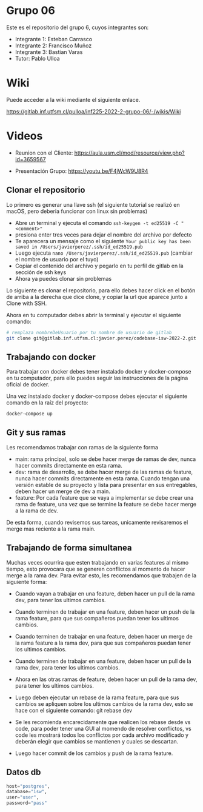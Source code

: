 # Grupo 06

Este es el repositorio del grupo 6, cuyos integrantes son:

- Integrante 1: Esteban Carrasco
- Integrante 2: Francisco Muñoz
- Integrante 3: Bastian Varas
- Tutor: Pablo Ulloa

# Wiki

Puede acceder a la wiki mediante el siguiente enlace.

https://gitlab.inf.utfsm.cl/pulloa/inf225-2022-2-grupo-06/-/wikis/Wiki

# Videos

- Reunion con el Cliente: https://aula.usm.cl/mod/resource/view.php?id=3659567

- Presentación Grupo: https://youtu.be/F4jWcW9U8R4

## Clonar el repositorio

Lo primero es generar una llave ssh (el siguiente tutorial se realizó en macOS, pero deberia funcionar con linux sin problemas)

* Abre un terminal y ejecuta el comando `ssh-keygen -t ed25519 -C "<comment>"`  
* presiona enter tres veces para dejar el nombre del archivo por defecto
* Te aparecera un mensaje como el siguiente `Your public key has been saved in /Users/javierperez/.ssh/id_ed25519.pub`
* Luego ejecuta `nano /Users/javierperez/.ssh/id_ed25519.pub` (cambiar el nombre de usuario por el tuyo)
* Copiar el contenido del archivo y pegarlo en tu perfil de gitlab en la sección de ssh keys
* Ahora ya puedes clonar sin problemas

Lo siguiente es clonar el repositorio, para ello debes hacer click en el botón de arriba a la derecha que dice clone, y copiar la url que aparece junto a Clone with SSH.

Ahora en tu computador debes abrir la terminal y ejecutar el siguiente comando:  

```bash
# remplaza nombreDeUsuario por tu nombre de usuario de gitlab
git clone git@gitlab.inf.utfsm.cl:javier.perez/codebase-isw-2022-2.git
```

## Trabajando con docker

Para trabajar con docker debes tener instalado docker y docker-compose en tu computador, para ello puedes seguir las instrucciones de la página oficial de docker.

Una vez instalado docker y docker-compose debes ejecutar el siguiente comando en la raíz del proyecto:

```bash
docker-compose up
```

## Git y sus ramas

Les recomendamos trabajar con ramas de la siguiente forma

* main: rama principal, solo se debe hacer merge de ramas de dev, nunca hacer commits directamente en esta rama.
* dev: rama de desarrollo, se debe hacer merge de las ramas de feature, nunca hacer commits directamente en esta rama. Cuando tengan una versión estable de su proyecto y lista para presentar en sus entregables, deben hacer un merge de dev a main.
* feature: Por cada feature que se vaya a implementar se debe crear una rama de feature, una vez que se termine la feature se debe hacer merge a la rama de dev.  

De esta forma, cuando revisemos sus tareas, unicamente revisaremos el merge mas reciente a la rama main.  

## Trabajando de forma simultanea

Muchas veces ocurrira que esten trabajando en varias features al mismo tiempo, esto provocara que se generen conflictos al momento de hacer merge a la rama dev. Para evitar esto, les recomendamos que trabajen de la siguiente forma:

* Cuando vayan a trabajar en una feature, deben hacer un pull de la rama dev, para tener los ultimos cambios.

* Cuando terminen de trabajar en una feature, deben hacer un push de la rama feature, para que sus compañeros puedan tener los ultimos cambios.

* Cuando terminen de trabajar en una feature, deben hacer un merge de la rama feature a la rama dev, para que sus compañeros puedan tener los ultimos cambios.

* Cuando terminen de trabajar en una feature, deben hacer un pull de la rama dev, para tener los ultimos cambios.

* Ahora en las otras ramas de feature, deben hacer un pull de la rama dev, para tener los ultimos cambios.

* Luego deben ejecutar un rebase de la rama feature, para que sus cambios se apliquen sobre los ultimos cambios de la rama dev, esto se hace con el siguiente comando: git rebase dev

* Se les recomienda encarecidamente que realicen los rebase desde vs code, para poder tener una GUI al momendo de resolver conflictos, vs code les mostrará todos los conflictos por cada archivo modificado y deberán elegir que cambios se mantienen y cuales se descartan.

* Luego hacer commit de los cambios y push de la rama feature.

## Datos db 
```py
host="postgres",
database="isw",
user="user",
password="pass"

```
